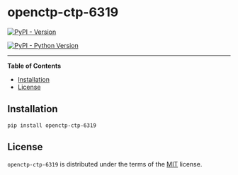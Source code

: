 # openctp-ctp-6319

[![PyPI - Version](https://img.shields.io/pypi/v/oepnctp-ctp-6319.svg)](https://pypi.org/project/openctp-ctp-6319)

[![PyPI - Python Version](https://img.shields.io/pypi/pyversions/openctp-ctp-6319.svg)](https://pypi.org/project/openctp-ctp-6319)

-----

**Table of Contents**

- [Installation](#installation)
- [License](#license)

## Installation

```console
pip install openctp-ctp-6319
```

## License

`openctp-ctp-6319` is distributed under the terms of the [MIT](https://spdx.org/licenses/MIT.html) license.
